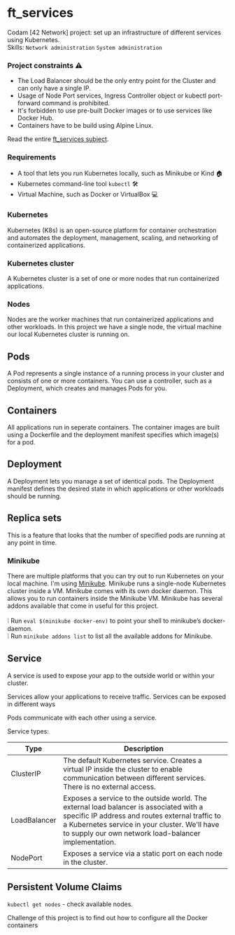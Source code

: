 # ft_services
Codam [42 Network] project: set up an infrastructure of different services using Kubernetes.<br>
Skills: `Network administration` `System administration`

### Project constraints :warning:
* The Load Balancer should be the only entry point for the Cluster and can only have a single IP.
* Usage of Node Port services, Ingress Controller object or kubectl port-forward command is prohibited.
* It's forbidden to use pre-built Docker images or to use services like Docker Hub.
* Containers have to be build using Alpine Linux.

Read the entire [ft_services subject](https://github.com/nvanwinden/ft_services/blob/main/en.subject.pdf).

### Requirements
* A tool that lets you run Kubernetes locally, such as Minikube or Kind :house: <br>
* Kubernetes command-line tool `kubectl` :hammer_and_wrench: <br>
* Virtual Machine, such as Docker or VirtualBox :computer: <br>

### Kubernetes
Kubernetes (K8s) is an open-source platform for container orchestration and automates the deployment, management, scaling, and networking of containerized applications.

### Kubernetes cluster
A Kubernetes cluster is a set of one or more nodes that run containerized applications.

### Nodes
Nodes are the worker machines that run containerized applications and other workloads. In this project we have a single node, the virtual machine our local Kubernetes cluster is running on.

## Pods
A Pod represents a single instance of a running process in your cluster and consists of one or more containers. You can use a controller, such as a Deployment, which creates and manages Pods for you.

## Containers
All applications run in seperate containers. The container images are built using a Dockerfile and the deployment manifest specifies which image(s) for a pod.

## Deployment
A Deployment lets you manage a set of identical pods. The Deployment manifest defines the desired state in which applications or other workloads should be running. 

## Replica sets
This is a feature that looks that the number of specified pods are running at any point in time.





### Minikube
There are multiple platforms that you can try out to run Kubernetes on your local machine. I'm using [Minikube](https://minikube.sigs.k8s.io/docs/start/). Minikube runs a single-node Kubernetes cluster inside a VM. Minikube comes with its own docker daemon. This allows you to run containers inside the Minikube VM. Minikube has several addons available that come in useful for this project. <br><br>
:grey_exclamation: Run `eval $(minikube docker-env)` to point your shell to minikube’s docker-daemon. <br>
:grey_exclamation: Run `minikube addons list` to list all the available addons for Minikube.





## Service
A service is used to expose your app to the outside world or within your cluster. 

Services allow your applications to receive traffic. Services can be exposed in different ways 

Pods communicate with each other using a service. 

Service types:<br>

| Type  | Description   |
| ------------------ |-------------|
| ClusterIP      | The default Kubernetes service. Creates a virtual IP inside the cluster to enable communication between different services. There is no external access. | 
| LoadBalancer      | Exposes a service to the outside world. The external load balancer is associated with a specific IP address and routes external traffic to a Kubernetes service in your cluster. We'll have to supply our own network load-balancer implementation. 
| NodePort | Exposes a service via a static port on each node in the cluster.|




## Persistent Volume Claims


`kubectl get nodes` - check available nodes.

Challenge of this project is to find out how to configure all the Docker containers 
